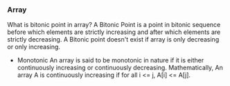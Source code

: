 ### Array

What is bitonic point in array?
A Bitonic Point is a point in bitonic sequence before which elements are strictly increasing and after which elements are strictly decreasing. A Bitonic point doesn't exist if array is only decreasing or only increasing.

- Monotonic 
An array is said to be monotonic in nature if it is either continuously increasing or continuously decreasing. Mathematically, An array A is continuously increasing if for all i <= j, A[i] <= A[j].